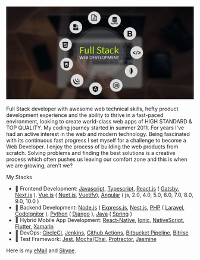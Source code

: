 ![](https://github.com/webdevsmart/webdevsmart/blob/main/fullstack.png)


Full Stack developer with awesome web technical skills, hefty product development experience and the ability to thrive in a fast-paced environment, looking to create world-class web apps of HIGH STANDARD & TOP QUALITY. My coding journey started in summer 2011. For years I've had an active interest in the web and modern technology. Being fascinated with its continuous fast progress I set myself for a challenge to become a Web Developer. I enjoy the process of building the web products from scratch. Solving problems and finding the best solutions is a creative process which often pushes us leaving our comfort zone and this is when we are growing, aren't we?

My Stacks

* 🥇 Frontend Development: [Javascript](https://www.javascript.com/), [Typescript](https://www.typescriptlang.org/), [React.js](https://reactjs.org/) ( [Gatsby](https://www.gatsbyjs.com/), [Next.js](https://nextjs.org/) ), [Vue.js](https://vuejs.org/) ( [Nuxt.js](https://nuxtjs.org/), [Vuetify](https://vuetifyjs.com/)), [Angular](https://angular.io/) ( js, 2.0, 4.0, 5.0, 6.0, 7.0, 8.0, 9.0, 10.0 )
* 🥇 Backend Development: [Node.js](https://nodejs.org) ( [Express.js](https://expressjs.com/), [Nest.js](https://nestjs.com/),  [PHP](https://www.php.net/) ( [Laravel](https://laravel.com/), [CodeIgnitor](https://codeigniter.com/) ), [Python](https://www.python.org/) ( [Django](https://www.djangoproject.com/) ), [Java](https://www.java.com/) ( [Spring](https://spring.io/) )
* 🥇 Hybrid Mobile App Development: [React-Native](https://reactjs.org/), [Ionic](https://ionicframework.com/), [NativeScript](https://nativescript.org/), [Flutter](https://flutter.dev/), [Xamarin](https://dotnet.microsoft.com/apps/xamarin)
* 🥈 DevOps: [CircleCI](https://circleci.com/), [Jenkins](https://www.jenkins.io/), [Github Actions](https://docs.github.com/en/actions), [Bitbucket Pipeline](https://bitbucket.org/product/features/pipelines), [Bitrise](https://www.bitrise.io/)
* 🥉 Test Framework: [Jest](https://jestjs.io/), [Mocha](https://mochajs.org/)/[Chai](https://www.chaijs.com/), [Protractor](https://www.protractortest.org), [Jasmine](https://jasmine.github.io/)

Here is my [eMail](mailto:webdevsmart@hotmail.com?Subject=Hello%20Webdevsmart!) and [Skype](https://join.skype.com/invite/dlJFnBUSkPkN).

